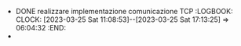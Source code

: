- DONE realizzare implementazione comunicazione TCP
  :LOGBOOK:
  CLOCK: [2023-03-25 Sat 11:08:53]--[2023-03-25 Sat 17:13:25] =>  06:04:32
  :END:
-